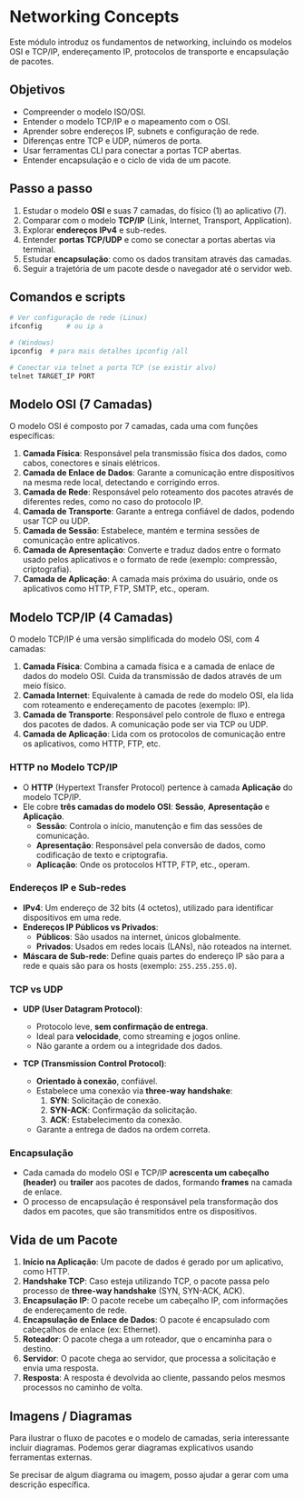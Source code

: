 # Networking Concepts

Este módulo introduz os fundamentos de networking, incluindo os modelos OSI e TCP/IP, endereçamento IP, protocolos de transporte e encapsulação de pacotes. 

## Objetivos
- Compreender o modelo ISO/OSI.
- Entender o modelo TCP/IP e o mapeamento com o OSI.
- Aprender sobre endereços IP, subnets e configuração de rede.
- Diferenças entre TCP e UDP, números de porta.
- Usar ferramentas CLI para conectar a portas TCP abertas.
- Entender encapsulação e o ciclo de vida de um pacote.

## Passo a passo
1. Estudar o modelo **OSI** e suas 7 camadas, do físico (1) ao aplicativo (7).
2. Comparar com o modelo **TCP/IP** (Link, Internet, Transport, Application).
3. Explorar **endereços IPv4** e sub-redes.
4. Entender **portas TCP/UDP** e como se conectar a portas abertas via terminal.
5. Estudar **encapsulação**: como os dados transitam através das camadas.
6. Seguir a trajetória de um pacote desde o navegador até o servidor web.

## Comandos e scripts

```bash
# Ver configuração de rede (Linux)
ifconfig      # ou ip a

# (Windows)
ipconfig  # para mais detalhes ipconfig /all

# Conectar via telnet a porta TCP (se existir alvo)
telnet TARGET_IP PORT
```

## Modelo OSI (7 Camadas)

O modelo OSI é composto por 7 camadas, cada uma com funções específicas:

1. **Camada Física**: Responsável pela transmissão física dos dados, como cabos, conectores e sinais elétricos.
2. **Camada de Enlace de Dados**: Garante a comunicação entre dispositivos na mesma rede local, detectando e corrigindo erros.
3. **Camada de Rede**: Responsável pelo roteamento dos pacotes através de diferentes redes, como no caso do protocolo IP.
4. **Camada de Transporte**: Garante a entrega confiável de dados, podendo usar TCP ou UDP.
5. **Camada de Sessão**: Estabelece, mantém e termina sessões de comunicação entre aplicativos.
6. **Camada de Apresentação**: Converte e traduz dados entre o formato usado pelos aplicativos e o formato de rede (exemplo: compressão, criptografia).
7. **Camada de Aplicação**: A camada mais próxima do usuário, onde os aplicativos como HTTP, FTP, SMTP, etc., operam.

## Modelo TCP/IP (4 Camadas)

O modelo TCP/IP é uma versão simplificada do modelo OSI, com 4 camadas:

1. **Camada Física**: Combina a camada física e a camada de enlace de dados do modelo OSI. Cuida da transmissão de dados através de um meio físico.
2. **Camada Internet**: Equivalente à camada de rede do modelo OSI, ela lida com roteamento e endereçamento de pacotes (exemplo: IP).
3. **Camada de Transporte**: Responsável pelo controle de fluxo e entrega dos pacotes de dados. A comunicação pode ser via TCP ou UDP.
4. **Camada de Aplicação**: Lida com os protocolos de comunicação entre os aplicativos, como HTTP, FTP, etc.

### HTTP no Modelo TCP/IP

- O **HTTP** (Hypertext Transfer Protocol) pertence à camada **Aplicação** do modelo TCP/IP.
- Ele cobre **três camadas do modelo OSI**: **Sessão**, **Apresentação** e **Aplicação**.
  - **Sessão**: Controla o início, manutenção e fim das sessões de comunicação.
  - **Apresentação**: Responsável pela conversão de dados, como codificação de texto e criptografia.
  - **Aplicação**: Onde os protocolos HTTP, FTP, etc., operam.

### Endereços IP e Sub-redes

- **IPv4**: Um endereço de 32 bits (4 octetos), utilizado para identificar dispositivos em uma rede.
- **Endereços IP Públicos vs Privados**:
  - **Públicos**: São usados na internet, únicos globalmente.
  - **Privados**: Usados em redes locais (LANs), não roteados na internet.
- **Máscara de Sub-rede**: Define quais partes do endereço IP são para a rede e quais são para os hosts (exemplo: `255.255.255.0`).

### TCP vs UDP

- **UDP (User Datagram Protocol)**:
  - Protocolo leve, **sem confirmação de entrega**.
  - Ideal para **velocidade**, como streaming e jogos online.
  - Não garante a ordem ou a integridade dos dados.
  
- **TCP (Transmission Control Protocol)**:
  - **Orientado à conexão**, confiável.
  - Estabelece uma conexão via **three-way handshake**: 
    1. **SYN**: Solicitação de conexão.
    2. **SYN-ACK**: Confirmação da solicitação.
    3. **ACK**: Estabelecimento da conexão.
  - Garante a entrega de dados na ordem correta.

### Encapsulação

- Cada camada do modelo OSI e TCP/IP **acrescenta um cabeçalho (header)** ou **trailer** aos pacotes de dados, formando **frames** na camada de enlace.
- O processo de encapsulação é responsável pela transformação dos dados em pacotes, que são transmitidos entre os dispositivos.
  
## Vida de um Pacote

1. **Início na Aplicação**: Um pacote de dados é gerado por um aplicativo, como HTTP.
2. **Handshake TCP**: Caso esteja utilizando TCP, o pacote passa pelo processo de **three-way handshake** (SYN, SYN-ACK, ACK).
3. **Encapsulação IP**: O pacote recebe um cabeçalho IP, com informações de endereçamento de rede.
4. **Encapsulação de Enlace de Dados**: O pacote é encapsulado com cabeçalhos de enlace (ex: Ethernet).
5. **Roteador**: O pacote chega a um roteador, que o encaminha para o destino.
6. **Servidor**: O pacote chega ao servidor, que processa a solicitação e envia uma resposta.
7. **Resposta**: A resposta é devolvida ao cliente, passando pelos mesmos processos no caminho de volta.

## Imagens / Diagramas

Para ilustrar o fluxo de pacotes e o modelo de camadas, seria interessante incluir diagramas. Podemos gerar diagramas explicativos usando ferramentas externas.

Se precisar de algum diagrama ou imagem, posso ajudar a gerar com uma descrição específica.

